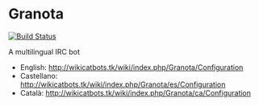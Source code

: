# Granota
[![Build Status](https://travis-ci.org/CatIRCBots/Granota.svg?branch=master)](https://travis-ci.org/CatIRCBots/Granota)

A multilingual IRC bot

- English: http://wikicatbots.tk/wiki/index.php/Granota/Configuration
- Castellano: http://wikicatbots.tk/wiki/index.php/Granota/es/Configuration
- Català: http://wikicatbots.tk/wiki/index.php/Granota/ca/Configuration
